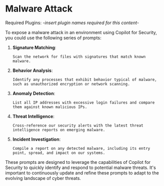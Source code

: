 # Malware Attack

Required Plugins: -*insert plugin names required for this content*-

To expose a malware attack in an environment using Copilot for Security, you could use the following series of prompts:

1. **Signature Matching**:
   ```
   Scan the network for files with signatures that match known malware.
   ```

2. **Behavior Analysis**:
   ```
   Identify any processes that exhibit behavior typical of malware, such as unauthorized encryption or network scanning.
   ```

3. **Anomaly Detection**:
   ```
   List all IP addresses with excessive login failures and compare them against known malicious IPs.
   ```

4. **Threat Intelligence**:
   ```
   Cross-reference our security alerts with the latest threat intelligence reports on emerging malware.
   ```

5. **Incident Investigation**:
   ```
   Compile a report on any detected malware, including its entry point, spread, and impact on our systems.
   ```

These prompts are designed to leverage the capabilities of Copilot for Security to quickly identify and respond to potential malware threats. It's important to continuously update and refine these prompts to adapt to the evolving landscape of cyber threats.

